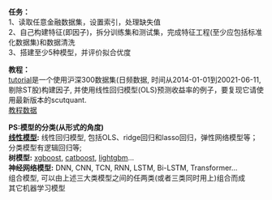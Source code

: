 **任务：**  
1、读取任意金融数据集，设置索引，处理缺失值  
2、自己构建特征(即因子)，拆分训练集和测试集，完成特征工程(至少应包括标准化数据集)和数据清洗  
3、搭建至少5种模型，并评价拟合优度

**教程：**  
[tutorial](https://github.com/HaoningChen/ScutQuant/blob/main/%E5%AE%9E%E8%B7%B5%E6%A1%88%E4%BE%8B/tutorial.ipynb)是一个使用沪深300数据集(日频数据, 时间从2014-01-01到20021-06-11, 剔除ST股)构建因子, 并使用线性回归模型(OLS)预测收益率的例子，要复现它请使用最新版本的scutquant.  
[教程数据](https://www.kaggle.com/datasets/harleychan/csi300)

**PS:模型的分类(从形式的角度)**  
**[线性模型](https://scikit-learn.org/stable/modules/generated/sklearn.linear_model.LinearRegression.html):** 线性回归模型, 包括OLS、ridge回归和lasso回归，弹性网络模型等；分类模型有逻辑回归等;  
**树模型:** [xgboost](https://www.kaggle.com/code/alexisbcook/xgboost), [catboost](https://catboost.ai/), [lightgbm](https://lightgbm.readthedocs.io/en/v3.3.2/)...  
**神经网络模型:** DNN, CNN, TCN, RNN, LSTM, Bi-LSTM, Transformer...  
组合模型, 可以由上述三大类模型之间的任两类(或者三类同时用上)组合而成  
其它机器学习模型

